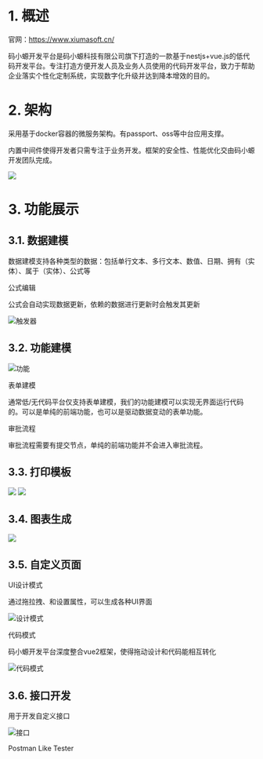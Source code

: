 # 1. 概述

官网：https://www.xiumasoft.cn/

码小螈开发平台是码小螈科技有限公司旗下打造的一款基于nestjs+vue.js的低代码开发平台。专注打造方便开发人员及业务人员使用的代码开发平台，致力于帮助企业落实个性化定制系统，实现数字化升级并达到降本增效的目的。

# 2. 架构

采用基于docker容器的微服务架构。有passport、oss等中台应用支撑。

内置中间件使得开发者只需专注于业务开发。框架的安全性、性能优化交由码小螈开发团队完成。

![](./imgs/microservice.svg)

# 3. 功能展示

## 3.1. 数据建模

数据建模支持各种类型的数据：包括单行文本、多行文本、数值、日期、拥有（实体）、属于（实体）、公式等

公式编辑

公式会自动实现数据更新，依赖的数据进行更新时会触发其更新

![触发器](./imgs/data-trigger.png)

## 3.2. 功能建模

![功能](./imgs/function.png)

表单建模

通常低/无代码平台仅支持表单建模，我们的功能建模可以实现无界面运行代码的。可以是单纯的前端功能，也可以是驱动数据变动的表单功能。

审批流程

审批流程需要有提交节点，单纯的前端功能并不会进入审批流程。

## 3.3. 打印模板

![](./imgs/banner-02-print-01.png)
![](./imgs/banner-02-print-02.png)

## 3.4. 图表生成

![](./imgs/banner-03-page-01.png)

## 3.5. 自定义页面
UI设计模式

通过拖拉拽、和设置属性，可以生成各种UI界面

![设计模式](./imgs/page-ui.png)

代码模式

码小螈开发平台深度整合vue2框架，使得拖动设计和代码能相互转化

![代码模式](./imgs/page-code.png)

## 3.6. 接口开发
用于开发自定义接口

![接口](./imgs/api.png)

Postman Like Tester
